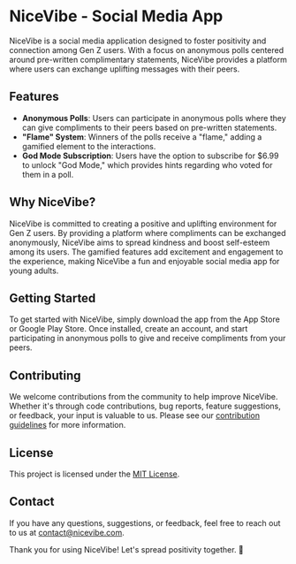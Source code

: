 # NiceVibe - Social Media App

NiceVibe is a social media application designed to foster positivity and connection among Gen Z users. With a focus on anonymous polls centered around pre-written complimentary statements, NiceVibe provides a platform where users can exchange uplifting messages with their peers.

## Features

- **Anonymous Polls**: Users can participate in anonymous polls where they can give compliments to their peers based on pre-written statements.
- **"Flame" System**: Winners of the polls receive a "flame," adding a gamified element to the interactions.
- **God Mode Subscription**: Users have the option to subscribe for $6.99 to unlock "God Mode," which provides hints regarding who voted for them in a poll.

## Why NiceVibe?

NiceVibe is committed to creating a positive and uplifting environment for Gen Z users. By providing a platform where compliments can be exchanged anonymously, NiceVibe aims to spread kindness and boost self-esteem among its users. The gamified features add excitement and engagement to the experience, making NiceVibe a fun and enjoyable social media app for young adults.

## Getting Started

To get started with NiceVibe, simply download the app from the App Store or Google Play Store. Once installed, create an account, and start participating in anonymous polls to give and receive compliments from your peers.

## Contributing

We welcome contributions from the community to help improve NiceVibe. Whether it's through code contributions, bug reports, feature suggestions, or feedback, your input is valuable to us. Please see our [contribution guidelines](CONTRIBUTING.md) for more information.

## License

This project is licensed under the [MIT License](LICENSE).

## Contact

If you have any questions, suggestions, or feedback, feel free to reach out to us at [contact@nicevibe.com](mailto:siddharthavanka68@gmail.com).

Thank you for using NiceVibe! Let's spread positivity together. 🌟
